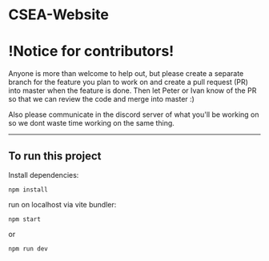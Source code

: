 # CSEA-Website

# !Notice for contributors!

Anyone is more than welcome to help out, but please create a separate branch for the feature you plan to work on and create a pull request (PR) into master when the feature is done. Then let Peter or Ivan know of the PR so that we can review the code and merge into master :)

Also please communicate in the discord server of what you'll be working on so we dont waste time working on the same thing.

---

## To run this project

Install dependencies:
```
npm install
```

run on localhost via vite bundler:
```
npm start
```
or
```
npm run dev
```
